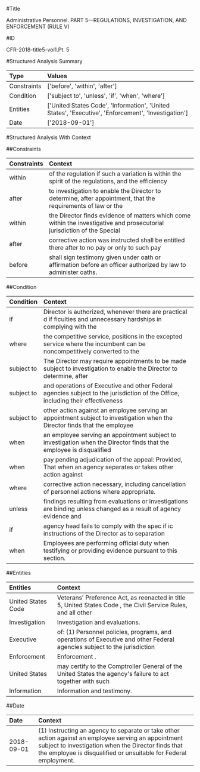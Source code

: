 #Title

Administrative Personnel. PART 5—REGULATIONS, INVESTIGATION, AND ENFORCEMENT (RULE V)


#ID

CFR-2018-title5-vol1.Pt. 5


#Structured Analysis Summary

| Type        | Values                                                                                              |
|:------------|:----------------------------------------------------------------------------------------------------|
| Constraints | ['before', 'within', 'after']                                                                       |
| Condition   | ['subject to', 'unless', 'if', 'when', 'where']                                                     |
| Entities    | ['United States Code', 'Information', 'United States', 'Executive', 'Enforcement', 'Investigation'] |
| Date        | ['2018-09-01']                                                                                      |


#Structured Analysis With Context

 


##Constraints

| Constraints   | Context                                                                                                                  |
|:--------------|:-------------------------------------------------------------------------------------------------------------------------|
| within        | of the regulation if such a variation is within the spirit of the regulations, and the efficiency                        |
| after         | to investigation to enable the Director to determine, after appointment, that the requirements of law or the             |
| within        | the Director finds evidence of matters which come within the investigative and prosecutorial jurisdiction of the Special |
| after         | corrective action was instructed shall be entitled there after to no pay or only to such pay                             |
| before        | shall sign testimony given under oath or affirmation before  an officer authorized by law to administer oaths.           |


##Condition

| Condition   | Context                                                                                                                         |
|:------------|:--------------------------------------------------------------------------------------------------------------------------------|
| if          | Director is authorized, whenever there are practical d if ficulties and unnecessary hardships in complying with the             |
| where       | the competitive service, positions in the excepted service where the incumbent can be noncompetitively converted to the         |
| subject to  | The Director may require appointments to be made subject to investigation to enable the Director to determine, after            |
| subject to  | and operations of Executive and other Federal agencies subject to the jurisdiction of the Office, including their effectiveness |
| subject to  | other action against an employee serving an appointment subject to investigation when the Director finds that the employee      |
| when        | an employee serving an appointment subject to investigation when the Director finds that the employee is disqualified           |
| when        | pay pending adjudication of the appeal: Provided, That when an agency separates or takes other action against                   |
| where       | corrective action necessary, including cancellation of personnel actions where  appropriate.                                    |
| unless      | findings resulting from evaluations or investigations are binding unless changed as a result of agency evidence and             |
| if          | agency head fails to comply with the spec if ic instructions of the Director as to separation                                   |
| when        | Employees are performing official duty  when  testifying or providing evidence pursuant to this section.                        |


##Entities

| Entities           | Context                                                                                                                  |
|:-------------------|:-------------------------------------------------------------------------------------------------------------------------|
| United States Code | Veterans' Preference Act, as reenacted in title 5, United States Code , the Civil Service Rules, and all other           |
| Investigation      | Investigation  and evaluations.                                                                                          |
| Executive          | of: (1) Personnel policies, programs, and operations of Executive and other Federal agencies subject to the jurisdiction |
| Enforcement        | Enforcement .                                                                                                            |
| United States      | may certify to the Comptroller General of the United States the agency's failure to act together with such               |
| Information        | Information  and testimony.                                                                                              |


##Date

| Date       | Context                                                                                                                                                                                                                        |
|:-----------|:-------------------------------------------------------------------------------------------------------------------------------------------------------------------------------------------------------------------------------|
| 2018-09-01 | (1) Instructing an agency to separate or take other action against an employee serving an appointment subject to investigation when the Director finds that the employee is disqualified or unsuitable for Federal employment. |


